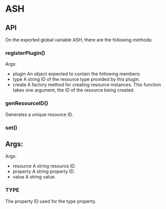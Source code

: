 # ASH
## API
On the exported global variable ASH, there are the following methods:
### registerPlugin()
Args:

- plugin An object expected to contain the following members:
- type A string ID of the resource type provided by this plugin.
- create A factory method for creating resource instances. This function takes one argument, the ID of the resource being created.

### genResourceID()
Generates a unique resource ID.
### set()
Args:
 - 
Args:
 - resource A string resource ID.
 - property A string property ID.
 - value A string value.
 
### TYPE
The property ID used for the type property.
